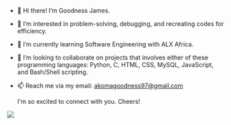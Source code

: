 - 👋 Hi there! I’m Goodness James.
- 👀 I’m interested in problem-solving, debugging, and recreating codes for efficiency.
- 🌱 I’m currently learning Software Engineering with ALX Africa.
- 💞️ I’m looking to collaborate on projects that involves either of these programming languages: Python, C, HTML, CSS, MySQL, JavaScript, and Bash/Shell scripting.
- 📫 Reach me via my email: akomagoodness97@gmail.com

     I'm so excited to connect with you. Cheers!
     
![](https://komarev.com/ghpvc/?username=GoodnessJames&style=plastic)
